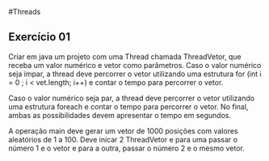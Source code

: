 #Threads

## Exercício 01

Criar em java um projeto com uma Thread chamada ThreadVetor, que receba um valor numérico e vetor como parâmetros. Caso o valor numérico seja impar, a thread deve percorrer o vetor utilizando uma estrutura for (int i = 0 ; i < vet.length; i++) e contar o tempo para percorrer o vetor.

Caso o valor numérico seja par, a thread deve percorrer o vetor utilizando uma estrutura foreach e contar o tempo para percorrer o vetor. No final, ambas as possibilidades devem apresentar o tempo em segundos.

A operação main deve gerar um vetor de 1000 posições com valores aleatórios de 1 a 100. Deve inicar 2 ThreadVetor e para uma passar o número 1 e o vetor e para a outra, passar o número 2 e o mesmo vetor.
